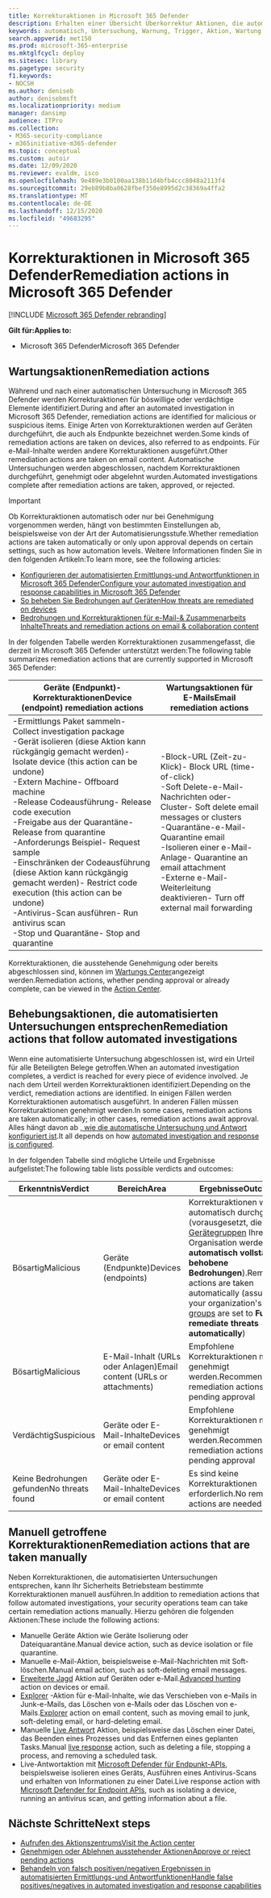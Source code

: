 ```yaml
---
title: Korrekturaktionen in Microsoft 365 Defender
description: Erhalten einer Übersicht Überkorrektur Aktionen, die automatisierte Untersuchungen in Microsoft 365 Defender ausführen
keywords: automatisch, Untersuchung, Warnung, Trigger, Aktion, Wartung
search.appverid: met150
ms.prod: microsoft-365-enterprise
ms.mktglfcycl: deploy
ms.sitesec: library
ms.pagetype: security
f1.keywords:
- NOCSH
ms.author: deniseb
author: denisebmsft
ms.localizationpriority: medium
manager: dansimp
audience: ITPro
ms.collection:
- M365-security-compliance
- m365initiative-m365-defender
ms.topic: conceptual
ms.custom: autoir
ms.date: 12/09/2020
ms.reviewer: evaldm, isco
ms.openlocfilehash: 9e489e3b0100aa138b11d4bfb4ccc8048a2113f4
ms.sourcegitcommit: 29eb89b8ba0628fbef350e8995d2c38369a4ffa2
ms.translationtype: MT
ms.contentlocale: de-DE
ms.lasthandoff: 12/15/2020
ms.locfileid: "49683295"
---
```

# <a name="remediation-actions-in-microsoft-365-defender"></a><span data-ttu-id="63cd9-104">Korrekturaktionen in Microsoft 365 Defender</span><span class="sxs-lookup"><span data-stu-id="63cd9-104">Remediation actions in Microsoft 365 Defender</span></span>

[!INCLUDE [Microsoft 365 Defender rebranding](../includes/microsoft-defender.md)]


<span data-ttu-id="63cd9-105">**Gilt für:**</span><span class="sxs-lookup"><span data-stu-id="63cd9-105">**Applies to:**</span></span>
- <span data-ttu-id="63cd9-106">Microsoft 365 Defender</span><span class="sxs-lookup"><span data-stu-id="63cd9-106">Microsoft 365 Defender</span></span>

## <a name="remediation-actions"></a><span data-ttu-id="63cd9-107">Wartungsaktionen</span><span class="sxs-lookup"><span data-stu-id="63cd9-107">Remediation actions</span></span>

<span data-ttu-id="63cd9-108">Während und nach einer automatischen Untersuchung in Microsoft 365 Defender werden Korrekturaktionen für böswillige oder verdächtige Elemente identifiziert.</span><span class="sxs-lookup"><span data-stu-id="63cd9-108">During and after an automated investigation in Microsoft 365 Defender, remediation actions are identified for malicious or suspicious items.</span></span> <span data-ttu-id="63cd9-109">Einige Arten von Korrekturaktionen werden auf Geräten durchgeführt, die auch als Endpunkte bezeichnet werden.</span><span class="sxs-lookup"><span data-stu-id="63cd9-109">Some kinds of remediation actions are taken on devices, also referred to as endpoints.</span></span> <span data-ttu-id="63cd9-110">Für e-Mail-Inhalte werden andere Korrekturaktionen ausgeführt.</span><span class="sxs-lookup"><span data-stu-id="63cd9-110">Other remediation actions are taken on email content.</span></span> <span data-ttu-id="63cd9-111">Automatische Untersuchungen werden abgeschlossen, nachdem Korrekturaktionen durchgeführt, genehmigt oder abgelehnt wurden.</span><span class="sxs-lookup"><span data-stu-id="63cd9-111">Automated investigations complete after remediation actions are taken, approved, or rejected.</span></span>

> [!IMPORTANT]
> <span data-ttu-id="63cd9-112">Ob Korrekturaktionen automatisch oder nur bei Genehmigung vorgenommen werden, hängt von bestimmten Einstellungen ab, beispielsweise von der Art der Automatisierungsstufe.</span><span class="sxs-lookup"><span data-stu-id="63cd9-112">Whether remediation actions are taken automatically or only upon approval depends on certain settings, such as how automation levels.</span></span> <span data-ttu-id="63cd9-113">Weitere Informationen finden Sie in den folgenden Artikeln:</span><span class="sxs-lookup"><span data-stu-id="63cd9-113">To learn more, see the following articles:</span></span>
> - [<span data-ttu-id="63cd9-114">Konfigurieren der automatisierten Ermittlungs-und Antwortfunktionen in Microsoft 365 Defender</span><span class="sxs-lookup"><span data-stu-id="63cd9-114">Configure your automated investigation and response capabilities in Microsoft 365 Defender</span></span>](mtp-configure-auto-investigation-response.md)
> - [<span data-ttu-id="63cd9-115">So beheben Sie Bedrohungen auf Geräten</span><span class="sxs-lookup"><span data-stu-id="63cd9-115">How threats are remediated on devices</span></span>](https://docs.microsoft.com/windows/security/threat-protection/microsoft-defender-atp/automated-investigations)
> - [<span data-ttu-id="63cd9-116">Bedrohungen und Korrekturaktionen für e-Mail-& Zusammenarbeits Inhalte</span><span class="sxs-lookup"><span data-stu-id="63cd9-116">Threats and remediation actions on email & collaboration content</span></span>](https://docs.microsoft.com/microsoft-365/security/office-365-security/air-remediation-actions#threats-and-remediation-actions)

<span data-ttu-id="63cd9-117">In der folgenden Tabelle werden Korrekturaktionen zusammengefasst, die derzeit in Microsoft 365 Defender unterstützt werden:</span><span class="sxs-lookup"><span data-stu-id="63cd9-117">The following table summarizes remediation actions that are currently supported in Microsoft 365 Defender:</span></span> 

|<span data-ttu-id="63cd9-118">Geräte (Endpunkt)-Korrekturaktionen</span><span class="sxs-lookup"><span data-stu-id="63cd9-118">Device (endpoint) remediation actions</span></span>  |<span data-ttu-id="63cd9-119">Wartungsaktionen für E-Mails</span><span class="sxs-lookup"><span data-stu-id="63cd9-119">Email remediation actions</span></span>  |
|---------|---------|
|<span data-ttu-id="63cd9-120">-Ermittlungs Paket sammeln</span><span class="sxs-lookup"><span data-stu-id="63cd9-120">- Collect investigation package</span></span> <br/><span data-ttu-id="63cd9-121">-Gerät isolieren (diese Aktion kann rückgängig gemacht werden)</span><span class="sxs-lookup"><span data-stu-id="63cd9-121">- Isolate device (this action can be undone)</span></span><br/><span data-ttu-id="63cd9-122">-Extern Machine</span><span class="sxs-lookup"><span data-stu-id="63cd9-122">- Offboard machine</span></span> <br/><span data-ttu-id="63cd9-123">-Release Codeausführung</span><span class="sxs-lookup"><span data-stu-id="63cd9-123">- Release code execution</span></span> <br/><span data-ttu-id="63cd9-124">-Freigabe aus der Quarantäne</span><span class="sxs-lookup"><span data-stu-id="63cd9-124">- Release from quarantine</span></span> <br/><span data-ttu-id="63cd9-125">-Anforderungs Beispiel</span><span class="sxs-lookup"><span data-stu-id="63cd9-125">- Request sample</span></span> <br/><span data-ttu-id="63cd9-126">-Einschränken der Codeausführung (diese Aktion kann rückgängig gemacht werden)</span><span class="sxs-lookup"><span data-stu-id="63cd9-126">- Restrict code execution (this action can be undone)</span></span> <br/><span data-ttu-id="63cd9-127">-Antivirus-Scan ausführen</span><span class="sxs-lookup"><span data-stu-id="63cd9-127">- Run antivirus scan</span></span> <br/><span data-ttu-id="63cd9-128">-Stop und Quarantäne</span><span class="sxs-lookup"><span data-stu-id="63cd9-128">- Stop and quarantine</span></span>      |<span data-ttu-id="63cd9-129">-Block-URL (Zeit-zu-Klick)</span><span class="sxs-lookup"><span data-stu-id="63cd9-129">- Block URL (time-of-click)</span></span><br/><span data-ttu-id="63cd9-130">-Soft Delete-e-Mail-Nachrichten oder-Cluster</span><span class="sxs-lookup"><span data-stu-id="63cd9-130">- Soft delete email messages or clusters</span></span><br/><span data-ttu-id="63cd9-131">-Quarantäne-e-Mail</span><span class="sxs-lookup"><span data-stu-id="63cd9-131">- Quarantine email</span></span><br/><span data-ttu-id="63cd9-132">-Isolieren einer e-Mail-Anlage</span><span class="sxs-lookup"><span data-stu-id="63cd9-132">- Quarantine an email attachment</span></span><br/><span data-ttu-id="63cd9-133">-Externe e-Mail-Weiterleitung deaktivieren</span><span class="sxs-lookup"><span data-stu-id="63cd9-133">- Turn off external mail forwarding</span></span>          |

<span data-ttu-id="63cd9-134">Korrekturaktionen, die ausstehende Genehmigung oder bereits abgeschlossen sind, können im [Wartungs Center](https://docs.microsoft.com/microsoft-365/security/mtp/mtp-action-center)angezeigt werden.</span><span class="sxs-lookup"><span data-stu-id="63cd9-134">Remediation actions, whether pending approval or already complete, can be viewed in the [Action Center](https://docs.microsoft.com/microsoft-365/security/mtp/mtp-action-center).</span></span>

## <a name="remediation-actions-that-follow-automated-investigations"></a><span data-ttu-id="63cd9-135">Behebungsaktionen, die automatisierten Untersuchungen entsprechen</span><span class="sxs-lookup"><span data-stu-id="63cd9-135">Remediation actions that follow automated investigations</span></span>

<span data-ttu-id="63cd9-136">Wenn eine automatisierte Untersuchung abgeschlossen ist, wird ein Urteil für alle Beteiligten Belege getroffen.</span><span class="sxs-lookup"><span data-stu-id="63cd9-136">When an automated investigation completes, a verdict is reached for every piece of evidence involved.</span></span> <span data-ttu-id="63cd9-137">Je nach dem Urteil werden Korrekturaktionen identifiziert.</span><span class="sxs-lookup"><span data-stu-id="63cd9-137">Depending on the verdict, remediation actions are identified.</span></span> <span data-ttu-id="63cd9-138">In einigen Fällen werden Korrekturaktionen automatisch ausgeführt. In anderen Fällen müssen Korrekturaktionen genehmigt werden.</span><span class="sxs-lookup"><span data-stu-id="63cd9-138">In some cases, remediation actions are taken automatically; in other cases, remediation actions await approval.</span></span> <span data-ttu-id="63cd9-139">Alles hängt davon ab [, wie die automatische Untersuchung und Antwort konfiguriert ist](mtp-configure-auto-investigation-response.md).</span><span class="sxs-lookup"><span data-stu-id="63cd9-139">It all depends on how [automated investigation and response is configured](mtp-configure-auto-investigation-response.md).</span></span>

<span data-ttu-id="63cd9-140">In der folgenden Tabelle sind mögliche Urteile und Ergebnisse aufgelistet:</span><span class="sxs-lookup"><span data-stu-id="63cd9-140">The following table lists possible verdicts and outcomes:</span></span>

| <span data-ttu-id="63cd9-141">Erkenntnis</span><span class="sxs-lookup"><span data-stu-id="63cd9-141">Verdict</span></span>    | <span data-ttu-id="63cd9-142">Bereich</span><span class="sxs-lookup"><span data-stu-id="63cd9-142">Area</span></span>    | <span data-ttu-id="63cd9-143">Ergebnisse</span><span class="sxs-lookup"><span data-stu-id="63cd9-143">Outcomes</span></span>|
|------|------|------|
| <span data-ttu-id="63cd9-144">Bösartig</span><span class="sxs-lookup"><span data-stu-id="63cd9-144">Malicious</span></span>    | <span data-ttu-id="63cd9-145">Geräte (Endpunkte)</span><span class="sxs-lookup"><span data-stu-id="63cd9-145">Devices (endpoints)</span></span>    | <span data-ttu-id="63cd9-146">Korrekturaktionen werden automatisch durchgeführt (vorausgesetzt, die [Gerätegruppen](mtp-configure-auto-investigation-response.md#review-or-change-the-automation-level-for-device-groups) Ihrer Organisation werden **automatisch vollständig behobene Bedrohungen**).</span><span class="sxs-lookup"><span data-stu-id="63cd9-146">Remediation actions are taken automatically (assuming your organization's [device groups](mtp-configure-auto-investigation-response.md#review-or-change-the-automation-level-for-device-groups) are set to **Full - remediate threats automatically**)</span></span>|
| <span data-ttu-id="63cd9-147">Bösartig</span><span class="sxs-lookup"><span data-stu-id="63cd9-147">Malicious</span></span>    | <span data-ttu-id="63cd9-148">E-Mail-Inhalt (URLs oder Anlagen)</span><span class="sxs-lookup"><span data-stu-id="63cd9-148">Email content (URLs or attachments)</span></span> | <span data-ttu-id="63cd9-149">Empfohlene Korrekturaktionen müssen genehmigt werden.</span><span class="sxs-lookup"><span data-stu-id="63cd9-149">Recommended remediation actions are pending approval</span></span>|
| <span data-ttu-id="63cd9-150">Verdächtig</span><span class="sxs-lookup"><span data-stu-id="63cd9-150">Suspicious</span></span>    | <span data-ttu-id="63cd9-151">Geräte oder E-Mail-Inhalte</span><span class="sxs-lookup"><span data-stu-id="63cd9-151">Devices or email content</span></span> | <span data-ttu-id="63cd9-152">Empfohlene Korrekturaktionen müssen genehmigt werden.</span><span class="sxs-lookup"><span data-stu-id="63cd9-152">Recommended remediation actions are pending approval</span></span>|
| <span data-ttu-id="63cd9-153">Keine Bedrohungen gefunden</span><span class="sxs-lookup"><span data-stu-id="63cd9-153">No threats found</span></span>    | <span data-ttu-id="63cd9-154">Geräte oder E-Mail-Inhalte</span><span class="sxs-lookup"><span data-stu-id="63cd9-154">Devices or email content</span></span>    | <span data-ttu-id="63cd9-155">Es sind keine Korrekturaktionen erforderlich.</span><span class="sxs-lookup"><span data-stu-id="63cd9-155">No remediation actions are needed</span></span>|


## <a name="remediation-actions-that-are-taken-manually"></a><span data-ttu-id="63cd9-156">Manuell getroffene Korrekturaktionen</span><span class="sxs-lookup"><span data-stu-id="63cd9-156">Remediation actions that are taken manually</span></span>

<span data-ttu-id="63cd9-157">Neben Korrekturaktionen, die automatisierten Untersuchungen entsprechen, kann Ihr Sicherheits Betriebsteam bestimmte Korrekturaktionen manuell ausführen.</span><span class="sxs-lookup"><span data-stu-id="63cd9-157">In addition to remediation actions that follow automated investigations, your security operations team can take certain remediation actions manually.</span></span> <span data-ttu-id="63cd9-158">Hierzu gehören die folgenden Aktionen:</span><span class="sxs-lookup"><span data-stu-id="63cd9-158">These include the following actions:</span></span>

- <span data-ttu-id="63cd9-159">Manuelle Geräte Aktion wie Geräte Isolierung oder Dateiquarantäne.</span><span class="sxs-lookup"><span data-stu-id="63cd9-159">Manual device action, such as device isolation or file quarantine.</span></span>
- <span data-ttu-id="63cd9-160">Manuelle e-Mail-Aktion, beispielsweise e-Mail-Nachrichten mit Soft-löschen.</span><span class="sxs-lookup"><span data-stu-id="63cd9-160">Manual email action, such as soft-deleting email messages.</span></span> 
- <span data-ttu-id="63cd9-161">[Erweiterte Jagd](https://docs.microsoft.com/windows/security/threat-protection/microsoft-defender-atp/advanced-hunting-overview) Aktion auf Geräten oder e-Mail.</span><span class="sxs-lookup"><span data-stu-id="63cd9-161">[Advanced hunting](https://docs.microsoft.com/windows/security/threat-protection/microsoft-defender-atp/advanced-hunting-overview) action on devices or email.</span></span>
- <span data-ttu-id="63cd9-162">[Explorer](https://docs.microsoft.com/microsoft-365/security/office-365-security/threat-explorer) -Aktion für e-Mail-Inhalte, wie das Verschieben von e-Mails in Junk-e-Mails, das Löschen von e-Mails oder das Löschen von e-Mails.</span><span class="sxs-lookup"><span data-stu-id="63cd9-162">[Explorer](https://docs.microsoft.com/microsoft-365/security/office-365-security/threat-explorer) action on email content, such as moving email to junk, soft-deleting email, or hard-deleting email.</span></span>
- <span data-ttu-id="63cd9-163">Manuelle [Live Antwort](https://docs.microsoft.com/windows/security/threat-protection/microsoft-defender-atp/live-response) Aktion, beispielsweise das Löschen einer Datei, das Beenden eines Prozesses und das Entfernen eines geplanten Tasks.</span><span class="sxs-lookup"><span data-stu-id="63cd9-163">Manual [live response](https://docs.microsoft.com/windows/security/threat-protection/microsoft-defender-atp/live-response) action, such as deleting a file, stopping a process, and removing a scheduled task.</span></span>
- <span data-ttu-id="63cd9-164">Live-Antwortaktion mit [Microsoft Defender für Endpunkt-APIs](https://docs.microsoft.com/windows/security/threat-protection/microsoft-defender-atp/management-apis#microsoft-defender-for-endpoint-apis), beispielsweise isolieren eines Geräts, Ausführen eines Antivirus-Scans und erhalten von Informationen zu einer Datei.</span><span class="sxs-lookup"><span data-stu-id="63cd9-164">Live response action with [Microsoft Defender for Endpoint APIs](https://docs.microsoft.com/windows/security/threat-protection/microsoft-defender-atp/management-apis#microsoft-defender-for-endpoint-apis), such as isolating a device, running an antivirus scan, and getting information about a file.</span></span> 

## <a name="next-steps"></a><span data-ttu-id="63cd9-165">Nächste Schritte</span><span class="sxs-lookup"><span data-stu-id="63cd9-165">Next steps</span></span>

- [<span data-ttu-id="63cd9-166">Aufrufen des Aktionszentrums</span><span class="sxs-lookup"><span data-stu-id="63cd9-166">Visit the Action center</span></span>](https://docs.microsoft.com/microsoft-365/security/mtp/mtp-action-center)
- [<span data-ttu-id="63cd9-167">Genehmigen oder Ablehnen ausstehender Aktionen</span><span class="sxs-lookup"><span data-stu-id="63cd9-167">Approve or reject pending actions</span></span>](https://docs.microsoft.com/microsoft-365/security/mtp/mtp-autoir-actions)
- [<span data-ttu-id="63cd9-168">Behandeln von falsch positiven/negativen Ergebnissen in automatisierten Ermittlungs-und Antwortfunktionen</span><span class="sxs-lookup"><span data-stu-id="63cd9-168">Handle false positives/negatives in automated investigation and response capabilities</span></span>](mtp-autoir-report-false-positives-negatives.md)
